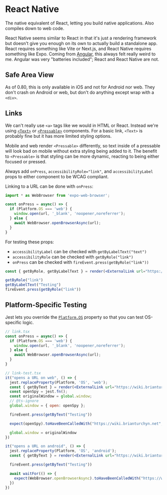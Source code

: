 # React Native

The native equivalent of React, letting you build native applications. Also
compiles down to web code. 

React Native seems similar to React in that it's just a rendering framework but
doesn't give you enough on its own to actually build a standalone app. React
requires something like Vite or Next.js, and React Native requires something
like Expo. Coming from [Angular](/programming/frameworks/angular), this always
felt really weird to me. Angular was very "batteries included"; React and React
Native are not.

## Safe Area View

As of 0.80, this is only available in iOS and not for Android nor web. They
don't crash on Android or web, but don't do anything except wrap with a `<div>`.

## Links

We can't really use `<a>` tags like we would in HTML or React. Instead we're
using [`<Text>`](https://reactnative.dev/docs/text) or
[`<Pressable>`](https://reactnative.dev/docs/pressable) components. For a basic
link, `<Text>` is probably fine but it has more limited styling options. 

Mobile and web render `<Pressable>` differently, so text inside of a pressable
will look bad on mobile without extra styling being added to it. The benefit
to `<Pressable>` is that styling can be more dynamic, reacting to being either
focused or pressed.

Always add `onPress`, `accessibilityRole="link"`, and `accessibilityLabel` props
to either component to be WCAG compliant.

Linking to a URL can be done with `onPress`:

```ts
import * as WebBrowser from 'expo-web-browser';

const onPress = async() => {
  if (Platform.OS === 'web') {
    window.open(url, '_blank', 'noopener,noreferrer');
  } else {
    await WebBrowser.openBrowserAsync(url);
  }
}
```

For testing these props:

- `accessibilityLabel` can be checked with `getByLabelText("text")`
- `accessibilityRole` can be checked with `getByRole("link")`
- `onPress` can be checked with `fireEvent.press(getByRole("link"))`

```jsx
const { getByRole, getByLabelText } = render(<ExternalLink url="https://wiki.brianturchyn.net">Testing</ExternalLink>)

getByRole("link")
getByLabelText("Testing")
fireEvent.press(getByRole("link"))
```

## Platform-Specific Testing

Jest lets you override the
[`Platform.OS`](https://reactnative.dev/docs/platform#os) property so that you
can test OS-specific logic.

```jsx
// link.tsx
const onPress = async() => {
  if (Platform.OS === 'web') {
    window.open(url, '_blank', 'noopener,noreferrer');
  } else {
    await WebBrowser.openBrowserAsync(url);
  }
}

// link-test.tsx
it("opens a URL on web", () => {
  jest.replaceProperty(Platform, 'OS', 'web');
  const { getByText } = render(<ExternalLink url="https://wiki.brianturchyn.net">Testing</ExternalLink>)
  const openSpy = jest.fn();
  const originalWindow = global.window;
  // @ts-ignore
  global.window = { open: openSpy };

  fireEvent.press(getByText("Testing"))

  expect(openSpy).toHaveBeenCalledWith("https://wiki.brianturchyn.net", "_blank", "noopener,noreferrer")

  global.window = originalWindow
})

it("opens a URL on android", () => {
  jest.replaceProperty(Platform, 'OS', 'android');
  const { getByText } = render(<ExternalLink url="https://wiki.brianturchyn.net">Testing</ExternalLink>)

  fireEvent.press(getByText("Testing"))

  await waitFor(() => {
    expect(WebBrowser.openBrowserAsync).toHaveBeenCalledWith("https://www.powerpay.ca")
  })
})
```

